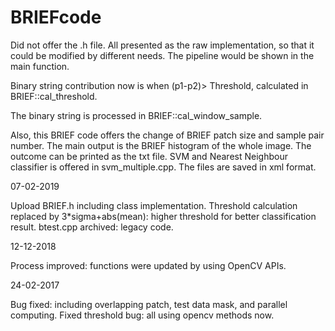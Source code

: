 # BRIEFcode

Did not offer the .h file. All presented as the raw implementation, so that it could be modified by different needs. The pipeline would be shown in the main function.

Binary string contribution now is when (p1-p2)> Threshold, calculated in BRIEF::cal_threshold.

The binary string is processed in BRIEF::cal_window_sample.

Also, this BRIEF code offers the change of BRIEF patch size and sample pair number. The main output is
the BRIEF histogram of the whole image. The outcome can be printed as the txt file. SVM and Nearest Neighbour classifier is offered in svm_multiple.cpp. The files are saved in xml format. 

07-02-2019

Upload BRIEF.h including class implementation.
Threshold calculation replaced by 3*sigma+abs(mean): higher threshold for better classification result.
btest.cpp archived: legacy code.

12-12-2018

Process improved: functions were updated by using OpenCV APIs.

24-02-2017

Bug fixed: including overlapping patch, test data mask, and parallel computing. Fixed threshold bug: all using opencv methods now.

